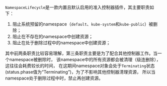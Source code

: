 `NamespaceLifecycle`是一款内置且默认启用的准入控制器插件，其主要职责如下：
1. 阻止系统预留的namespace（`default`、`kube-system`和`kube-public`）被删除；
2. 阻止在不存在的namespace中创建资源；
3. 阻止在处于删除过程中的namespace中创建资源；

其中前两条职责比较容易理解，第三条职责主要是为了配合其他控制器工作。当一个namespace被删除时，
该namespace中的所有资源都会被清理（级连删除），这往往会耗费较长的时间，
在这期间namespace对象会处于`Terminating`状态(status.phase值为“Terminating”)，为了不影响其他控制器清理资源，
所以当namespace处于删除过程中时，禁止再创建资源。
